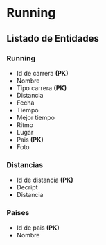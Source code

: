 # Running

## Listado de Entidades

### Running

- Id de carrera **(PK)**
- Nombre
- Tipo carrera **(PK)**
- Distancia
- Fecha
- Tiempo
- Mejor tiempo
- Ritmo 
- Lugar
- Pais **(PK)**
- Foto

### Distancias

- Id de distancia **(PK)**
- Decript
- Distancia

### Paises
- Id de pais **(PK)**
- Nombre
